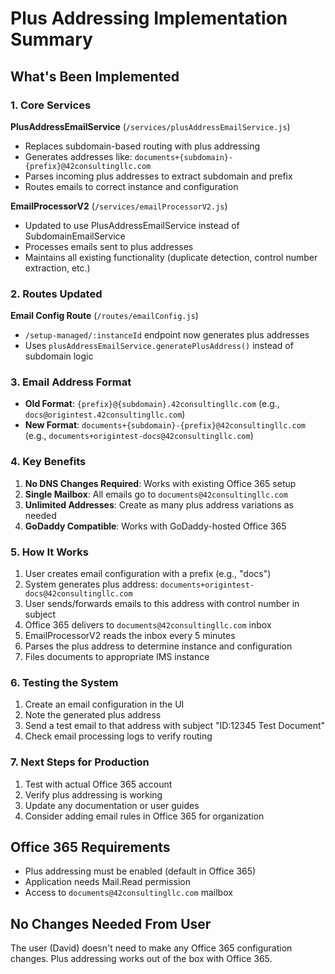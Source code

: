 # Plus Addressing Implementation Summary

## What's Been Implemented

### 1. Core Services

**PlusAddressEmailService** (`/services/plusAddressEmailService.js`)
- Replaces subdomain-based routing with plus addressing
- Generates addresses like: `documents+{subdomain}-{prefix}@42consultingllc.com`
- Parses incoming plus addresses to extract subdomain and prefix
- Routes emails to correct instance and configuration

**EmailProcessorV2** (`/services/emailProcessorV2.js`)
- Updated to use PlusAddressEmailService instead of SubdomainEmailService
- Processes emails sent to plus addresses
- Maintains all existing functionality (duplicate detection, control number extraction, etc.)

### 2. Routes Updated

**Email Config Route** (`/routes/emailConfig.js`)
- `/setup-managed/:instanceId` endpoint now generates plus addresses
- Uses `plusAddressEmailService.generatePlusAddress()` instead of subdomain logic

### 3. Email Address Format

- **Old Format**: `{prefix}@{subdomain}.42consultingllc.com` (e.g., `docs@origintest.42consultingllc.com`)
- **New Format**: `documents+{subdomain}-{prefix}@42consultingllc.com` (e.g., `documents+origintest-docs@42consultingllc.com`)

### 4. Key Benefits

1. **No DNS Changes Required**: Works with existing Office 365 setup
2. **Single Mailbox**: All emails go to `documents@42consultingllc.com`
3. **Unlimited Addresses**: Create as many plus address variations as needed
4. **GoDaddy Compatible**: Works with GoDaddy-hosted Office 365

### 5. How It Works

1. User creates email configuration with a prefix (e.g., "docs")
2. System generates plus address: `documents+origintest-docs@42consultingllc.com`
3. User sends/forwards emails to this address with control number in subject
4. Office 365 delivers to `documents@42consultingllc.com` inbox
5. EmailProcessorV2 reads the inbox every 5 minutes
6. Parses the plus address to determine instance and configuration
7. Files documents to appropriate IMS instance

### 6. Testing the System

1. Create an email configuration in the UI
2. Note the generated plus address
3. Send a test email to that address with subject "ID:12345 Test Document"
4. Check email processing logs to verify routing

### 7. Next Steps for Production

1. Test with actual Office 365 account
2. Verify plus addressing is working
3. Update any documentation or user guides
4. Consider adding email rules in Office 365 for organization

## Office 365 Requirements

- Plus addressing must be enabled (default in Office 365)
- Application needs Mail.Read permission
- Access to `documents@42consultingllc.com` mailbox

## No Changes Needed From User

The user (David) doesn't need to make any Office 365 configuration changes. Plus addressing works out of the box with Office 365.